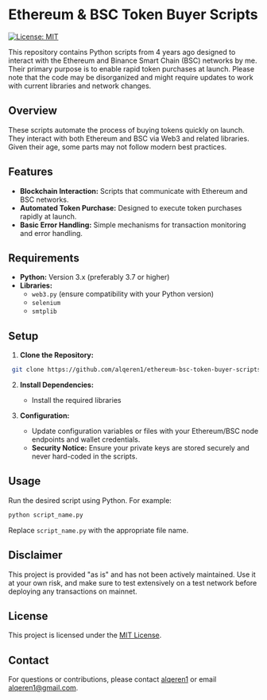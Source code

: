 # Ethereum & BSC Token Buyer Scripts

[![License: MIT](https://img.shields.io/badge/License-MIT-blue.svg)](LICENSE.txt)

This repository contains Python scripts from 4 years ago designed to interact with the Ethereum and Binance Smart Chain (BSC) networks by me. Their primary purpose is to enable rapid token purchases at launch. Please note that the code may be disorganized and might require updates to work with current libraries and network changes.

## Overview

These scripts automate the process of buying tokens quickly on launch. They interact with both Ethereum and BSC via Web3 and related libraries. Given their age, some parts may not follow modern best practices.

## Features

- **Blockchain Interaction:** Scripts that communicate with Ethereum and BSC networks.
- **Automated Token Purchase:** Designed to execute token purchases rapidly at launch.
- **Basic Error Handling:** Simple mechanisms for transaction monitoring and error handling.

## Requirements

- **Python:** Version 3.x (preferably 3.7 or higher)
- **Libraries:** 
  - `web3.py` (ensure compatibility with your Python version)
  - `selenium`
  - `smtplib`

## Setup

1. **Clone the Repository:**

  ```bash
   git clone https://github.com/alqeren1/ethereum-bsc-token-buyer-scripts.git
   ```

2. **Install Dependencies:**
   
   - Install the required libraries

4. **Configuration:**

   - Update configuration variables or files with your Ethereum/BSC node endpoints and wallet credentials.
   - **Security Notice:** Ensure your private keys are stored securely and never hard-coded in the scripts.

## Usage

Run the desired script using Python. For example:

   ```bash
   python script_name.py
   ```

Replace `script_name.py` with the appropriate file name.

## Disclaimer

This project is provided "as is" and has not been actively maintained. Use it at your own risk, and make sure to test extensively on a test network before deploying any transactions on mainnet.

## License

This project is licensed under the [MIT License](LICENSE).

## Contact

For questions or contributions, please contact [alqeren1](https://github.com/alqeren1) or email [alqeren1@gmail.com](mailto:alqeren1@gmail.com).
